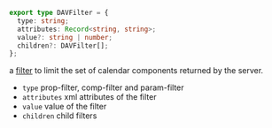 ```ts
export type DAVFilter = {
  type: string;
  attributes: Record<string, string>;
  value?: string | number;
  children?: DAVFilter[];
};
```

a [filter](https://datatracker.ietf.org/doc/html/rfc4791#section-9.7) to limit the set of calendar components returned by the server.
- `type` prop-filter, comp-filter and param-filter
- `attributes` xml attributes of the filter
- `value` value of the filter
- `children` child filters